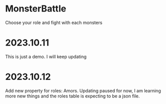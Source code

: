 # MonsterBattle
Choose your role and fight with each monsters
# 2023.10.11
This is just a demo. I will keep updating
# 2023.10.12
Add new property for roles: Amors. Updating paused for now, I am learning more new things and the roles table is expecting to be a json file.
